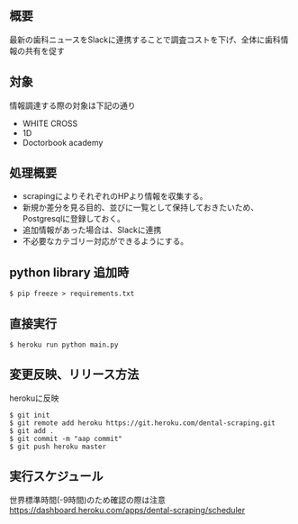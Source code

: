 ## 概要
最新の歯科ニュースをSlackに連携することで調査コストを下げ、全体に歯科情報の共有を促す

## 対象
情報調達する際の対象は下記の通り
- WHITE CROSS
- 1D
- Doctorbook academy

## 処理概要
- scrapingによりそれぞれのHPより情報を収集する。
- 新規か差分を見る目的、並びに一覧として保持しておきたいため、Postgresqlに登録しておく。
- 追加情報があった場合は、Slackに連携
- 不必要なカテゴリー対応ができるようにする。

## python library 追加時
`$ pip freeze > requirements.txt`

## 直接実行
`$ heroku run python main.py`

## 変更反映、リリース方法
herokuに反映
```
$ git init
$ git remote add heroku https://git.heroku.com/dental-scraping.git
$ git add . 
$ git commit -m "aap commit"
$ git push heroku master
```
## 実行スケジュール
世界標準時間(-9時間)のため確認の際は注意
https://dashboard.heroku.com/apps/dental-scraping/scheduler
